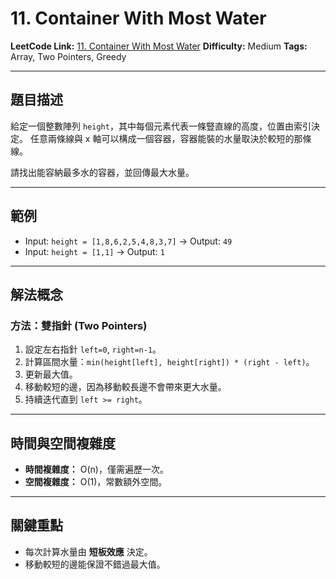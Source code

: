 # 11. Container With Most Water

**LeetCode Link:** [11. Container With Most Water](https://leetcode.com/problems/container-with-most-water/)
**Difficulty:** Medium
**Tags:** Array, Two Pointers, Greedy

---

## 題目描述

給定一個整數陣列 `height`，其中每個元素代表一條豎直線的高度，位置由索引決定。
任意兩條線與 x 軸可以構成一個容器，容器能裝的水量取決於較短的那條線。

請找出能容納最多水的容器，並回傳最大水量。

---

## 範例

* Input: `height = [1,8,6,2,5,4,8,3,7]` → Output: `49`
* Input: `height = [1,1]` → Output: `1`

---

## 解法概念

### 方法：雙指針 (Two Pointers)

1. 設定左右指針 `left=0`, `right=n-1`。
2. 計算區間水量：`min(height[left], height[right]) * (right - left)`。
3. 更新最大值。
4. 移動較短的邊，因為移動較長邊不會帶來更大水量。
5. 持續迭代直到 `left >= right`。

---

## 時間與空間複雜度

* **時間複雜度：** O(n)，僅需遍歷一次。
* **空間複雜度：** O(1)，常數額外空間。

---

## 關鍵重點

* 每次計算水量由 **短板效應** 決定。
* 移動較短的邊能保證不錯過最大值。
